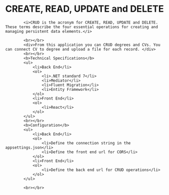  <h1><b>CREATE, READ, UPDATE and DELETE</b></h1>

            <i>CRUD is the acronym for CREATE, READ, UPDATE and DELETE. These terms describe the four essential operations for creating and managing persistent data elements.</i>

            <br></br>
            <div>From this application you can CRUD degrees and CVs. You can connect CV to degree and upload a file for each record. </div>
            <br></br>
            <b>Technical Specifications</b>
            <ul>
                <li>Back End</li>
                <ol>
                    <li>.NET standard 7</li>
                    <li>Mediator</li>
                    <li>Fluent Migration</li>
                    <li>Entity Framework</li>
                </ol>
                <li>Front End</li>
                <ol>
                    <li>React</li>
                </ol>
            </ul>
            <br></br>
            <b>Configuration</b>
            <ul>
                <li>Back End</li>
                <ol>
                    <li>Define the connection string in the appsettings.json</li>
                    <li>Define the front end url for CORS</li>
                </ol>
                <li>Front End</li>
                <ol>
                    <li>Define the back end url for CRUD operations</li>
                </ol>
            </ul>

            <br></br>
